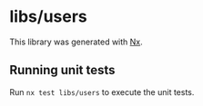# libs/users

This library was generated with [Nx](https://nx.dev).

## Running unit tests

Run `nx test libs/users` to execute the unit tests.
